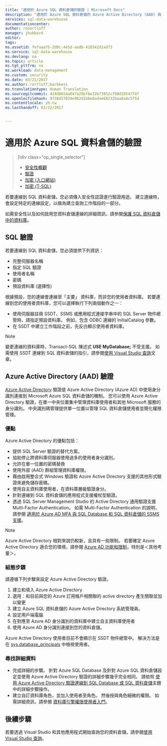 ```yaml
---
title: "適用於 Azure SQL 資料倉儲的驗證 | Microsoft Docs"
description: "適用於 Azure SQL 資料倉儲的 Azure Active Directory (AAD) 與 SQL Server 驗證。"
services: sql-data-warehouse
documentationcenter: 
author: ronortloff
manager: jhubbard
editor: 
tags: 
ms.assetid: fefaaa75-2d0c-4e5d-aadb-410342d1ad73
ms.service: sql-data-warehouse
ms.devlang: na
ms.topic: article
ms.tgt_pltfrm: na
ms.workload: data-management
ms.custom: security
ms.date: 03/21/2017
ms.author: rortloff;barbkess
ms.translationtype: Human Translation
ms.sourcegitcommit: 424d8654a047a28ef6e32b73952cf98d28547f4f
ms.openlocfilehash: 9f38d57029e962d1bbe8adae68232baa8a4c575d
ms.contentlocale: zh-tw
ms.lasthandoff: 03/22/2017


---
```

# <a name="authentication-to-azure-sql-data-warehouse"></a>適用於 Azure SQL 資料倉儲的驗證
> [!div class="op_single_selector"]
> * [安全性概觀](sql-data-warehouse-overview-manage-security.md)
> * [驗證](sql-data-warehouse-authentication.md)
> * [加密 (入口網站)](sql-data-warehouse-encryption-tde.md)
> * [加密 (T-SQL)](sql-data-warehouse-encryption-tde-tsql.md)
> 
> 

若要連線到 SQL 資料倉儲，您必須傳入安全性認證進行驗證用途。 建立連線時，會設定特定的連線設定，以做為建立查詢工作階段的一部分。  

如需安全性以及如何啟用您資料倉儲連線的詳細資訊，請參閱[保護 SQL 資料倉儲中的資料庫][Secure a database in SQL Data Warehouse]。

## <a name="sql-authentication"></a>SQL 驗證
若要連線到 SQL 資料倉儲，您必須提供下列資訊：

* 完整伺服器名稱
* 指定 SQL 驗證
* 使用者名稱
* 密碼
* 預設資料庫 (選擇性)

根據預設，您的連線會連線至「主要」  資料庫，而非您的使用者資料庫。 若要連線到您的使用者資料庫，您可以選擇執行下列兩個動作之一：

* 使用伺服器註冊 SSDT、SSMS 或應用程式連接字串中的 SQL Server 物件總管時，請指定預設資料庫。 例如，包含 ODBC 連線的 InitialCatalog 參數。
* 在 SSDT 中建立工作階段之前，先反白顯示使用者資料庫。

> [!NOTE]
> 變更連線的資料庫時，Transact-SQL 陳述式 **USE MyDatabase;** 不受支援。 如需使用 SSDT 連線到 SQL 資料倉儲的指引，請參閱[使用 Visual Studio 查詢][Query with Visual Studio]文章。
> 
> 

## <a name="azure-active-directory-aad-authentication"></a>Azure Active Directory (AAD) 驗證
[Azure Active Directory][What is Azure Active Directory] 驗證是 Azure Active Directory (Azure AD) 中使用身分識別連接到 Microsoft Azure SQL 資料倉儲的機制。 您可以使用 Azure Active Directory 驗證，在單一中央位置集中管理資料庫使用者和其他 Microsoft 服務的身分識別。 中央識別碼管理提供單一位置以管理 SQL 資料倉儲使用者並簡化權限管理。 

### <a name="benefits"></a>優點
Azure Active Directory 的優點包括：

* 提供 SQL Server 驗證的替代方案。
* 協助停止跨資料庫伺服器使用過多的使用者身分識別。
* 允許在單一位置的密碼替換
* 使用外部 (AAD) 群組管理資料庫權限。
* 藉由啟用整合式 Windows 驗證和 Azure Active Directory 支援的其他形式驗證來避免儲存密碼。
* 使用自主資料庫使用者，在資料庫層級驗證身分。
* 針對連線到 SQL 資料倉儲的應用程式支援權杖型驗證。
* 透過 SQL Server Management Studio 的 Active Directory 通用驗證支援 Multi-Factor Authentication。 如需 Multi-Factor Authentication 的說明，請參閱 [適用於 Azure AD MFA 與 SQL Database 和 SQL 資料倉儲的 SSMS 支援](../sql-database/sql-database-ssms-mfa-authentication.md)。

> [!NOTE]
> Azure Active Directory 相對來說仍較新，且具有一些限制。 若要確定 Azure Active Directory 適合您的環境，請參閱 [Azure AD 功能和限制][Azure AD features and limitations]，特別是＜其他考量＞。
> 
> 

### <a name="configuration-steps"></a>組態步驟
請遵循下列步驟來設定 Azure Active Directory 驗證。

1. 建立和填入 Azure Active Directory
2. 選用：和目前與您的 Azure 訂用帳戶相關聯的 active directory 產生關聯並加以變更
3. 建立 Azure SQL 資料倉儲的 Azure Active Directory 系統管理員。
4. 設定用戶端電腦
5. 在對應至 Azure AD 身分識別的資料庫中建立自主資料庫使用者
6. 使用 Azure AD 身分識別連接到您的資料倉儲。

Azure Active Directory 使用者目前不會顯示在 SSDT 物件總管中。 解決方法是在 [sys.database_principals](https://msdn.microsoft.com/library/ms187328.aspx) 中檢視使用者。

### <a name="find-the-details"></a>尋找詳細資料
* 完成詳細的步驟。 針對 Azure SQL Database 及針對 Azure SQL 資料倉儲設定並使用 Azure Active Directory 驗證的詳細步驟幾乎完全相同。 請依照 [使用 Azure Active Directory 驗證連線到 SQL Database 或 SQL 資料倉儲](../sql-database/sql-database-aad-authentication.md)主題中的詳細步驟操作。
* 建立自訂資料庫角色，並加入使用者至角色。 然後授與角色細微的權限。 如需詳細資訊，請參閱 [資料庫引擎權限使用者入門](https://msdn.microsoft.com/library/mt667986.aspx)。

## <a name="next-steps"></a>後續步驟
若要透過 Visual Studio 和其他應用程式開始查詢您的資料倉儲，請參閱[使用 Visual Studio 查詢][Query with Visual Studio]。

<!-- Article references -->
[Secure a database in SQL Data Warehouse]: ./sql-data-warehouse-overview-manage-security.md
[Query with Visual Studio]: ./sql-data-warehouse-query-visual-studio.md
[What is Azure Active Directory]: ../active-directory/active-directory-whatis.md
[Azure AD features and limitations]: ../sql-database/sql-database-aad-authentication.md#azure-ad-features-and-limitations

